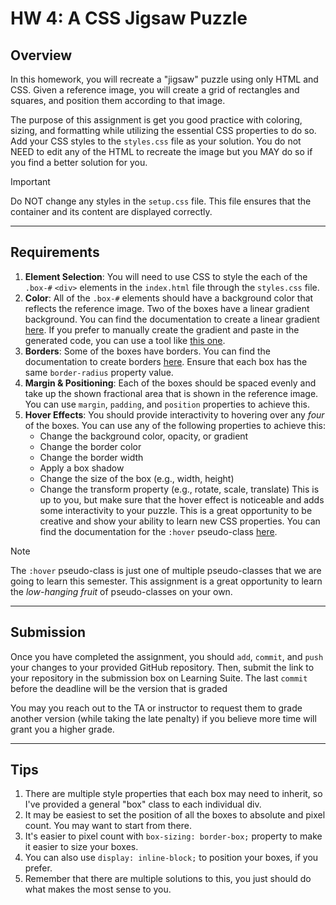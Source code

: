 # HW 4: A CSS Jigsaw Puzzle

## Overview

In this homework, you will recreate a "jigsaw" puzzle using only HTML and CSS. Given a reference image, you will create a grid of rectangles and squares, and position them according to that image.

The purpose of this assignment is get you good practice with coloring, sizing, and formatting while utilizing the essential CSS properties to do so. Add your CSS styles to the `styles.css` file as your solution. You do not NEED to edit any of the HTML to recreate the image but you MAY do so if you find a better solution for you.

> [!IMPORTANT]
> Do NOT change any styles in the `setup.css` file. This file ensures that the container and its content are displayed correctly.

---

## Requirements

1. **Element Selection**: You will need to use CSS to style the each of the `.box-#` `<div>` elements in the `index.html` file through the `styles.css` file.
2. **Color**: All of the `.box-#` elements should have a background color that reflects the reference image. Two of the boxes have a linear gradient background. You can find the documentation to create a linear gradient [here](https://developer.mozilla.org/en-US/docs/Web/CSS/linear-gradient). If you prefer to manually create the gradient and paste in the generated code, you can use a tool like [this one](https://cssgradient.io/).
3. **Borders**: Some of the boxes have borders. You can find the documentation to create borders [here](https://developer.mozilla.org/en-US/docs/Web/CSS/border). Ensure that each box has the same `border-radius` property value.
4. **Margin & Positioning**: Each of the boxes should be spaced evenly and take up the shown fractional area that is shown in the reference image. You can use `margin`, `padding`, and `position` properties to achieve this.
5. **Hover Effects**: You should provide interactivity to hovering over any *four* of the boxes. You can use any of the following properties to achieve this:
   - Change the background color, opacity, or gradient
   - Change the border color
   - Change the border width
   - Apply a box shadow
   - Change the size of the box (e.g., width, height)
   - Change the transform property (e.g., rotate, scale, translate)
This is up to you, but make sure that the hover effect is noticeable and adds some interactivity to your puzzle. This is a great opportunity to be creative and show your ability to learn new CSS properties. You can find the documentation for the `:hover` pseudo-class [here](https://developer.mozilla.org/en-US/docs/Web/CSS/:hover).

> [!NOTE]
> The `:hover` pseudo-class is just one of multiple pseudo-classes that we are going to learn this semester. This assignment is a great opportunity to learn the *low-hanging fruit* of pseudo-classes on your own.

---

## Submission

Once you have completed the assignment, you should `add`, `commit`, and `push` your changes to your provided GitHub repository. Then, submit the link to your repository in the submission box on Learning Suite. The last `commit` before the deadline will be the version that is graded

You may you reach out to the TA or instructor to request them to grade another version (while taking the late penalty) if you believe more time will grant you a higher grade.

---

## Tips

1. There are multiple style properties that each box may need to inherit, so I've provided a general "box" class to each individual div.
2. It may be easiest to set the position of all the boxes to absolute and pixel count. You may want to start from there.
3. It's easier to pixel count with `box-sizing: border-box;` property to make it easier to size your boxes.
4. You can also use `display: inline-block;` to position your boxes, if you prefer.
5. Remember that there are multiple solutions to this, you just should do what makes the most sense to you.

